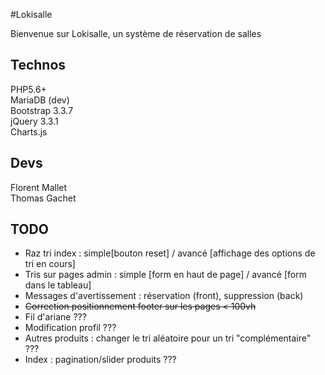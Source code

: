 #Lokisalle

Bienvenue sur Lokisalle, un système de réservation de salles

## Technos
PHP5.6+  
MariaDB (dev)  
Bootstrap 3.3.7  
jQuery 3.3.1  
Charts.js  

## Devs
Florent Mallet  
Thomas Gachet  

## TODO  
* Raz tri index : simple[bouton reset] / avancé [affichage des options de tri en cours]  
* Tris sur pages admin : simple [form en haut de page] / avancé [form dans le tableau]  
* Messages d'avertissement : réservation (front), suppression (back)  
* ~~Correction positionnement footer sur les pages < 100vh~~  
* Fil d'ariane ???  
* Modification profil ???  
* Autres produits : changer le tri aléatoire pour un tri "complémentaire" ???  
* Index : pagination/slider produits  ???  
